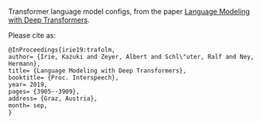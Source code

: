 Transformer language model configs, from the paper
[Language Modeling with Deep Transformers](https://www-i6.informatik.rwth-aachen.de/publications/download/1105/Irie--2019.pdf).

Please cite as:
```
@InProceedings{irie19:trafolm,
author= {Irie, Kazuki and Zeyer, Albert and Schl\"uter, Ralf and Ney, Hermann},
title= {Language Modeling with Deep Transformers},
booktitle= {Proc. Interspeech},
year= 2019,
pages= {3905--3909},
address= {Graz, Austria},
month= sep,
}
```
